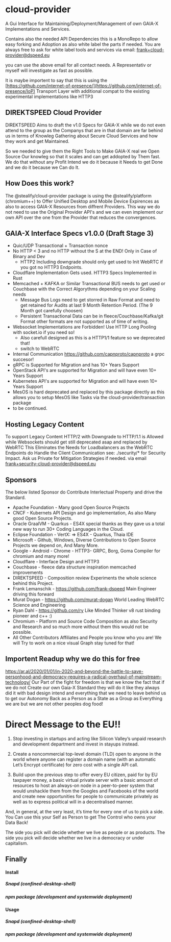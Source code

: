 # cloud-provider
A Gui Interface for Maintaining/Deployment/Management of own GAIA-X Implementations and Services.

Contains also the needed API Dependencies this is a MonoRepo to allow easy forking and Adoption
as also white label the parts if needed. You are always free to ask for white label tools and services via email: frank+cloud-provider@dspeed.eu

you can use the above email for all contact needs. A Representativ or myself will investigate as fast as possible.

It is maybe importent to say that this is using the [https://github.com/internet-of-presence/](https://github.com/internet-of-presence/IoP) Transport Layer with additional compat to the existing experimental implementations like HTTP3

## DIREKTSPEED Cloud Provider
DIREKTSPEED Aims to draft the v1.0 Specs for GAIA-X while we do not even attend to the group as the Companys that are in that domain are far behind us in terms of Knowleg Gathering about Secure Cloud Services and how they work and get Maintained.

So we needed to give them the Right Tools to Make GAIA-X real we Open Source Our knowleg so that it scales and can get addopted by Them fast.
We do that without any Profit Intend we do it because it Needs to get Done and we do it because we Can do It.

## How Does this work?
The @stealify/cloud-provider package is using the @stealify/platform (chromium++) to Offer Unified Desktop and Mobile Device Expirences as also to access
GAIA-X Resources from diffrent Providers. This way we do not need to use the Original Provider API's and we can even implement our own API over the one from the Provider that reduces the convergences. 

## GAIA-X Interface Specs v1.0.0 (Draft Stage 3)
- Quic/UDP Transactional + Transaction nonce
- No HTTP < 3 and no HTTP without the S at the END! Only in Case of Binary and Dev
  - HTTP2 Including downgrade should only get used to Init WebRTC if you got no HTTP3 Endpoints.
- Cloudflare Implementation Gets used. HTTP3 Specs Implemented in Rust
- Memcached + KAFKA or Similar Transactional BUS needs to get used or Couchbase with the Correct Algorythms depending on your Scaling needs
  - Message Bus Logs need to get storred in Raw Format and need to get retained for Audits at last 9 Month Retention Period. (The 9 Month got carefully choosen)
  - Persistent Transactional Data can be in fleece/Couchbase/Kafka/git Format other formats are not supported as of time of writing. 
- Websocket Implementations are Forbidden! Use HTTP Long Pooling with socket.io if you need so!
  - Also carefull designed as this is a HTTP1/1 feature so we deprecated that!
  - switch to WebRTC
- Internal Communication https://github.com/capnproto/capnproto a grpc succesor!
- gRPC is Supported for Migration and has 10+ Years Support
- OpenStack API's are supported for Migration and will have even 10+ Years Support
- Kubernetes API's are supported for Migration and will have even 10+ Years Support
- MesOS is hard deprecated and replaced by this package directly as this allows you to setup MesOS like Tasks via the cloud-provider/transaction package
- to be continued.

## Hosting Legacy Content
To support Legacy Content HTTP/2 with Downgrade to HTTP/1.1 is Allowed while Websockets should get still deprecated asap and replaced by WebRTC
This Eliminates the Needs for Loadbalancers as the WebRTC Endpoints do Handle the Client Communication see: ./security/* for Security Impact. Ask us Private for Mitigation Strategies if needed. via email frank+security-cloud-provider@dspeed.eu 

## Sponsors
The below listed Sponsor do Contribute Interlectual Property and drive the Standard.
- Apache Foundation - Many good Open Source Projects
- CNCF - Kubernets API Design and go implementation, As also Many good Open Source Projects.
- Oracle GraalVM - Quarkus - ES4X special thanks as they gave us a total new way to run 30+ Coding Languages in the Cloud. 
- Eclipse Foundation - VertX: => ES4X - Quarkus, Thaia IDE 
- Microsoft - Github, Windows, Diverse Contributions to Open Source Projects we depend on, And Many More. 
- Google - Android - Chrome - HTTP3- GRPC, Borg, Goma Compiler for chromium and many more!
- Cloudflare - Interface Design and HTTP3
- Couchbase - fleece data structure inspiration memcached improvements
- DIREKTSPEED - Composition review Experiments the whole science behind this Project. 
- Frank Lemanschik - https://github.com/frank-dspeed Main Engineer driving this forward
- Murat Dogan - https://github.com/murat-dogan World Leading WebRTC Science and Engineering
- Ryan Dahl - https://github.com/ry Like Minded Thinker v8 rust binding pioneer and c++ :) 
- Chromium - Platform and Source Code Composition as also Security and Research and so much more without them this would not be possible.
- All Other Contributors Affiliates and People you know who you are! We will Try to work on a nice visual Graph stay tuned for that!

## Importent Readup why we do this for free
https://ar.al/2020/01/01/in-2020-and-beyond-the-battle-to-save-personhood-and-democracy-requires-a-radical-overhaul-of-mainstream-technology/
Our Part of the fight for freedom is that we know the fact that if we do not Create our own Gaia-X Standard they will do it like they always did it
with bad design intend and everything that we need to leave behind us to get our Autonomy Back as a Person as a State as a Group as Everything we are but we are not other peoples dog food!

# Direct Message to the EU!!
1. Stop investing in startups and acting like Silicon Valley’s unpaid research and development department and invest in stayups instead.

2. Create a noncommercial top-level domain (TLD) open to anyone in the world where anyone can register a domain name (with an automatic Let’s Encrypt certificate) for zero cost with a single API call.

3. Build upon the previous step to offer every EU citizen, paid for by EU taxpayer money, a basic virtual private server with a basic amount of resources to host an always-on node in a peer-to-peer system that would unshackle them from the Googles and Facebooks of the world and create new opportunities for people to communicate privately as well as to express political will in a decentralised manner.

And, in general, at the very least, it’s time for every one of us to pick a side. You Can use this your Self as Person to get The Control who owns your Data Back!

The side you pick will decide whether we live as people or as products. The side you pick will decide whether we live in a democracy or under capitalism.

## Finally

#### Install

##### Snapd (confined-desktop-shell)

##### npm package (development and systemwide deployment)

#### Usage

##### Snapd (confined-desktop-shell)

##### npm package (development and systemwide deployment)
